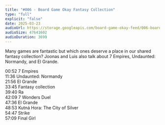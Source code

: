 ```yaml
---
title: "#006 - Board Game Okay Fantasy Collection"
type: "full"
explicit: "false"
date: 2025-03-23
audioUrl: https://storage.googleapis.com/board-game-okay-feed/006-board-game-okay.mp3
audioSize: 47641602
audioDuration: 3699
---
```


Many games are fantastic but which ones deserve a place in our shared fantasy collection? Joonas and Luis also talk about 7 Empires, Undaunted: Normandy, and El Grande.

00:52 7 Empires\
11:36 Undaunted: Normandy\
21:56 El Grande\
33:45 Fantasy collection\
39:40 Ra\
42:09 7 Wonders Duel\
47:36 El Grande\
48:53 Kutná Hora: The City of Silver\
54:47 Strike\
57:09 Final Girl
